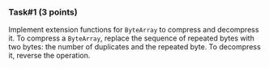 ### Task#1 (3 points)

Implement extension functions for `ByteArray` to compress and decompress it. To compress a `ByteArray`, replace the sequence of repeated bytes with two bytes: the number of duplicates and the repeated byte. To decompress it, reverse the operation.
